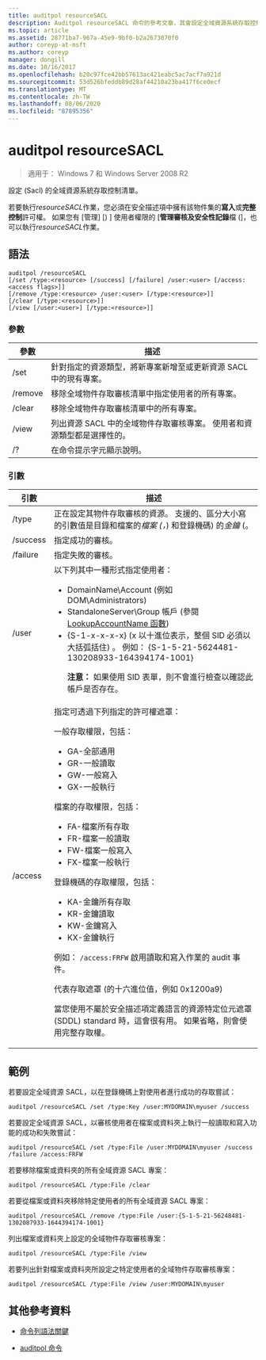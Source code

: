 ```yaml
---
title: auditpol resourceSACL
description: Auditpol resourceSACL 命令的參考文章，其會設定全域資源系統存取控制清單 (Sacl) 。
ms.topic: article
ms.assetid: 28771ba7-967a-45e9-9bf0-b2a2673070f0
author: coreyp-at-msft
ms.author: coreyp
manager: dongill
ms.date: 10/16/2017
ms.openlocfilehash: b20c97fce42bb57613ac421eabc5ac7acf7a921d
ms.sourcegitcommit: 53d526bfeddb89d28af44210a23ba417f6ce0ecf
ms.translationtype: MT
ms.contentlocale: zh-TW
ms.lasthandoff: 08/06/2020
ms.locfileid: "87895356"
---
```

# <a name="auditpol-resourcesacl"></a>auditpol resourceSACL

> 適用于： Windows 7 和 Windows Server 2008 R2

設定 (Sacl) 的全域資源系統存取控制清單。

若要執行*resourceSACL*作業，您必須在安全描述項中擁有該物件集的**寫入**或**完整控制**許可權。 如果您有 [管理] [) ] 使用者權限的 [**管理審核及安全性記錄**檔 (]，也可以執行*resourceSACL*作業。

## <a name="syntax"></a>語法

```
auditpol /resourceSACL
[/set /type:<resource> [/success] [/failure] /user:<user> [/access:<access flags>]]
[/remove /type:<resource> /user:<user> [/type:<resource>]]
[/clear [/type:<resource>]]
[/view [/user:<user>] [/type:<resource>]]
```

### <a name="parameters"></a>參數

| 參數 | 描述 |
| --------- | ----------- |
| /set | 針對指定的資源類型，將新專案新增至或更新資源 SACL 中的現有專案。 |
| /remove | 移除全域物件存取審核清單中指定使用者的所有專案。 |
| /clear | 移除全域物件存取審核清單中的所有專案。|
| /view | 列出資源 SACL 中的全域物件存取審核專案。 使用者和資源類型都是選擇性的。 |
| /? | 在命令提示字元顯示說明。 |

### <a name="arguments"></a>引數

| 引數 | 描述 |
| -------- | ----------- |
| /type | 正在設定其物件存取審核的資源。 支援的、區分大小寫的引數值是目錄和檔案的*檔案 (，*) 和登錄機碼) 的*金鑰* (。 |
| /success | 指定成功的審核。 |
| /failure | 指定失敗的審核。 |
| /user | 以下列其中一種形式指定使用者：<ul><li> DomainName\Account (例如 DOM\Administrators) </li><li>StandaloneServer\Group 帳戶 (參閱[LookupAccountName 函數](/windows/win32/api/winbase/nf-winbase-lookupaccountnamea)) </li><li>{S-1-x-x-x-x} (x 以十進位表示，整個 SID 必須以大括弧括住) 。 例如： {S-1-5-21-5624481-130208933-164394174-1001}<p>**注意：** 如果使用 SID 表單，則不會進行檢查以確認此帳戶是否存在。</li></ul> |
| /access | 指定可透過下列指定的許可權遮罩：<p>一般存取權限，包括：<ul><li>GA-全部通用</li><li>GR-一般讀取</li><li>GW-一般寫入</li><li>GX-一般執行</li></ul><p>檔案的存取權限，包括：<ul><li>FA-檔案所有存取</li><li>FR-檔案一般讀取</li><li>FW-檔案一般寫入</li><li>FX-檔案一般執行</li></ul><p>登錄機碼的存取權限，包括：<ul><li>KA-金鑰所有存取</li><li>KR-金鑰讀取</li><li>KW-金鑰寫入</li><li>KX-金鑰執行</li></ul><p>例如： `/access:FRFW` 啟用讀取和寫入作業的 audit 事件。<p>代表存取遮罩 (的十六進位值，例如 0x1200a9) <p>當您使用不屬於安全描述項定義語言的資源特定位元遮罩 (SDDL) standard 時，這會很有用。 如果省略，則會使用完整存取權。 |

## <a name="examples"></a>範例

若要設定全域資源 SACL，以在登錄機碼上對使用者進行成功的存取嘗試：

```
auditpol /resourceSACL /set /type:Key /user:MYDOMAIN\myuser /success
```

若要設定全域資源 SACL，以審核使用者在檔案或資料夾上執行一般讀取和寫入功能的成功和失敗嘗試：

```
auditpol /resourceSACL /set /type:File /user:MYDOMAIN\myuser /success /failure /access:FRFW
```

若要移除檔案或資料夾的所有全域資源 SACL 專案：

```
auditpol /resourceSACL /type:File /clear
```

若要從檔案或資料夾移除特定使用者的所有全域資源 SACL 專案：

```
auditpol /resourceSACL /remove /type:File /user:{S-1-5-21-56248481-1302087933-1644394174-1001}
```

列出檔案或資料夾上設定的全域物件存取審核專案：

```
auditpol /resourceSACL /type:File /view
```

若要列出針對檔案或資料夾所設定之特定使用者的全域物件存取審核專案：

```
auditpol /resourceSACL /type:File /view /user:MYDOMAIN\myuser
```

## <a name="additional-references"></a>其他參考資料

- [命令列語法關鍵](command-line-syntax-key.md)

- [auditpol 命令](auditpol.md)
